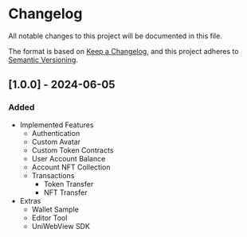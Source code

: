 # Changelog

All notable changes to this project will be documented in this file.

The format is based on [Keep a Changelog](https://keepachangelog.com/en/1.1.0/),
and this project adheres to [Semantic Versioning](https://semver.org/spec/v2.0.0.html).

## [1.0.0] - 2024-06-05
### Added 
- Implemented Features
	- Authentication
	- Custom Avatar
	- Custom Token Contracts
	- User Account Balance
	- Account NFT Collection
	- Transactions
		 - Token Transfer
		 - NFT Transfer
- Extras
	- Wallet Sample
	- Editor Tool
	- UniWebView SDK
